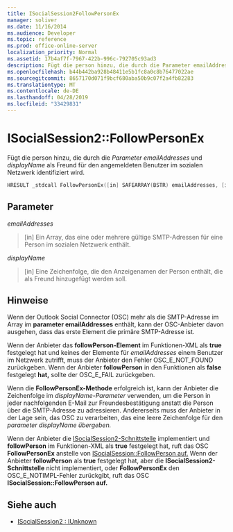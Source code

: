 ```yaml
---
title: ISocialSession2FollowPersonEx
manager: soliver
ms.date: 11/16/2014
ms.audience: Developer
ms.topic: reference
ms.prod: office-online-server
localization_priority: Normal
ms.assetid: 17b4af7f-7967-422b-996c-792705c93ad3
description: Fügt die person hinzu, die durch die Parameter emailAddresses und displayName als Freund für den angemeldeten Benutzer im sozialen Netzwerk identifiziert wird.
ms.openlocfilehash: b44b442ba928b48411e5b1fc8a0c8b76477022ae
ms.sourcegitcommit: 8657170d071f9bcf680aba50b9c07f2a4fb82283
ms.translationtype: MT
ms.contentlocale: de-DE
ms.lasthandoff: 04/28/2019
ms.locfileid: "33429831"
---
```

# <a name="isocialsession2followpersonex"></a>ISocialSession2::FollowPersonEx

Fügt die person hinzu, die durch die  _Parameter emailAddresses_ und  _displayName_ als Freund für den angemeldeten Benutzer im sozialen Netzwerk identifiziert wird. 
  
```cpp
HRESULT _stdcall FollowPersonEx([in] SAFEARRAY(BSTR) emailAddresses, [in] BSTR displayName);
```

## <a name="parameters"></a>Parameter

_emailAddresses_
  
> [in] Ein Array, das eine oder mehrere gültige SMTP-Adressen für eine Person im sozialen Netzwerk enthält.
    
_displayName_
  
> [in] Eine Zeichenfolge, die den Anzeigenamen der Person enthält, die als Freund hinzugefügt werden soll.
    
## <a name="remarks"></a>Hinweise

Wenn der Outlook Social Connector (OSC) mehr als die SMTP-Adresse im Array im **parameter emailAddresses** enthält, kann der OSC-Anbieter davon ausgehen, dass das erste Element die primäre SMTP-Adresse ist. 
  
Wenn der Anbieter das **followPerson-Element**  im Funktionen-XML als **true** festgelegt hat und keines der Elemente für _emailAddresses_ einem Benutzer im Netzwerk zutrifft, muss der Anbieter den Fehler OSC_E_NOT_FOUND zurückgeben. Wenn der Anbieter **followPerson** in den Funktionen als **false** festgelegt **hat,** sollte der OSC_E_FAIL zurückgeben. 
  
Wenn die **FollowPersonEx-Methode** erfolgreich ist, kann der Anbieter die Zeichenfolge im  _displayName-Parameter_ verwenden, um die Person in jeder nachfolgenden E-Mail zur Freundesbestätigung anstatt die Person über die SMTP-Adresse zu adressieren. Andererseits muss der Anbieter in der Lage sein, das OSC zu verarbeiten, das eine leere Zeichenfolge für den _parameter displayName übergeben._ 
  
Wenn der Anbieter die [ISocialSession2-Schnittstelle](isocialsession2iunknown.md) implementiert und **followPerson** im Funktionen-XML als **true** festgelegt hat, ruft das OSC **FollowPersonEx** anstelle von [ISocialSession::FollowPerson auf.](isocialsession-followperson.md) Wenn der Anbieter **followPerson** als **true** festgelegt hat, aber die **ISocialSession2-Schnittstelle** nicht implementiert, oder **FollowPersonEx** den OSC_E_NOTIMPL-Fehler zurückgibt, ruft das OSC **ISocialSession::FollowPerson auf.**
  
## <a name="see-also"></a>Siehe auch

- [ISocialSession2 : IUnknown](isocialsession2iunknown.md)

